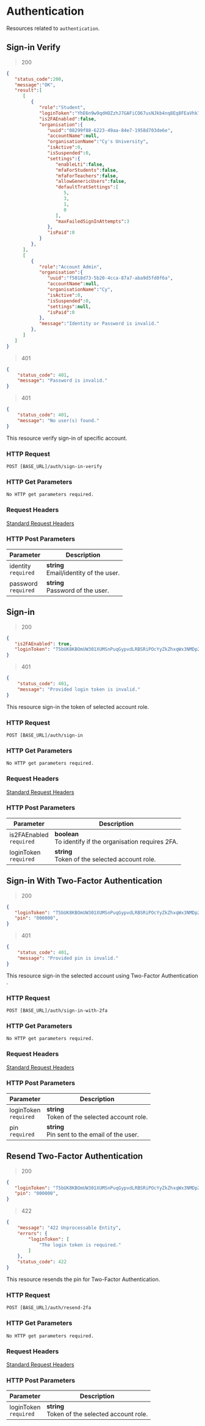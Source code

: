 # Authentication

<aside class="notice">
Resources related to <code>authentication</code>.
</aside>


## Sign-in Verify
> 200

```json
{
   "status_code":200,
   "message":"OK",
   "result":[
      [
         {
            "role":"Student",
            "loginToken":"YhE6n9w9qdHOZzhJ7GAFiCO67usNJkb4nq8Eq8FEaVhk7iKYn8bImNaLgQCQY7iKqSjCFK10SqMauORO",
            "is2FAEnabled":false,
            "organisation":{
               "uuid":"08299f88-6223-49aa-84e7-1958d703de6e",
               "accountName":null,
               "organisationName":"Cy's University",
               "isActive":0,
               "isSuspended":0,
               "settings":{
                  "enableLti":false,
                  "mfaForStudents":false,
                  "mfaForTeachers":false,
                  "allowGenericUsers":false,
                  "defaultTratSettings":[
                     5,
                     3,
                     1,
                     0
                  ],
                  "maxFailedSignInAttempts":3
               },
               "isPaid":0
            }
         },
      ],
      [
         {
            "role":"Account Admin",
            "organisation":{
               "uuid":"f5018d73-5b20-4cca-87a7-aba9d5fd0f6a",
               "accountName":null,
               "organisationName":"Cy",
               "isActive":0,
               "isSuspended":0,
               "settings":null,
               "isPaid":0
            },
            "message":"Identity or Password is invalid."
         },
      ]
   ]
}
```

> 401

```json
{
	"status_code": 401,
	"message": "Password is invalid."
}
```

> 401

```json
{
	"status_code": 401,
	"message": "No user(s) found."
}
```


This resource verify sign-in of specific account.

### HTTP Request

`POST [BASE_URL]/auth/sign-in-verify`

### HTTP Get Parameters

`No HTTP get parameters required.`

### Request Headers

[Standard Request Headers](#principles)

### HTTP Post Parameters
Parameter | Description
--------- | -----------
identity <br /> `required`| **string** <br /> Email/identity of the user.
password <br /> `required`| **string** <br /> Password of the user.



## Sign-in
> 200

```json
{
   "is2FAEnabled": true,
   "loginToken": "T5bUK8KBOmUW301XUMSnPuqGypvdLRBSRiPOcYyZkZhxqWx3NMDp2g4hgCzTunJvQFR0UwaTn6EI5lSz"
}
```

> 401

```json
{
	"status_code": 401,
	"message": "Provided login token is invalid."
}
```

This resource sign-in the token of selected account role.

### HTTP Request

`POST [BASE_URL]/auth/sign-in`

### HTTP Get Parameters

`No HTTP get parameters required.`

### Request Headers

[Standard Request Headers](#principles)

### HTTP Post Parameters
Parameter | Description
--------- | -----------
is2FAEnabled <br /> `required`| **boolean** <br /> To identify if the organisation requires 2FA.
loginToken <br /> `required`| **string** <br /> Token of the selected account role.






## Sign-in With Two-Factor Authentication
> 200

```json
{
   "loginToken": "T5bUK8KBOmUW301XUMSnPuqGypvdLRBSRiPOcYyZkZhxqWx3NMDp2g4hgCzTunJvQFR0UwaTn6EI5lSz",
   "pin": "000000",
}
```

> 401

```json
{
	"status_code": 401,
	"message": "Provided pin is invalid."
}
```

This resource sign-in the selected account using Two-Factor Authentication .

### HTTP Request

`POST [BASE_URL]/auth/sign-in-with-2fa`

### HTTP Get Parameters

`No HTTP get parameters required.`

### Request Headers

[Standard Request Headers](#principles)

### HTTP Post Parameters
Parameter | Description
--------- | -----------
loginToken <br /> `required`| **string** <br /> Token of the selected account role.
pin <br /> `required`| **string** <br /> Pin sent to the email of the user.




## Resend Two-Factor Authentication
> 200

```json
{
   "loginToken": "T5bUK8KBOmUW301XUMSnPuqGypvdLRBSRiPOcYyZkZhxqWx3NMDp2g4hgCzTunJvQFR0UwaTn6EI5lSz",
   "pin": "000000",
}
```

> 422

```json
{
	"message": "422 Unprocessable Entity",
    "errors": {
        "loginToken": [
            "The login token is required."
        ]
    },
    "status_code": 422
}
```

This resource resends the pin for Two-Factor Authentication.

### HTTP Request

`POST [BASE_URL]/auth/resend-2fa`

### HTTP Get Parameters

`No HTTP get parameters required.`

### Request Headers

[Standard Request Headers](#principles)

### HTTP Post Parameters
Parameter | Description
--------- | -----------
loginToken <br /> `required`| **string** <br /> Token of the selected account role.


